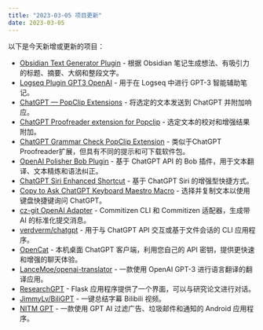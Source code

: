 ```yaml
---
title: "2023-03-05 项目更新"
date: 2023-03-05
---
```

以下是今天新增或更新的项目：

- [Obsidian Text Generator Plugin](https://github.com/nhaouari/obsidian-textgenerator-plugin) - 根据 Obsidian 笔记生成想法、有吸引力的标题、摘要、大纲和整段文字。
- [Logseq Plugin GPT3 OpenAI](https://github.com/briansunter/logseq-plugin-gpt3-openai) - 用于在 Logseq 中进行 GPT-3 智能辅助笔记。
- [ChatGPT — PopClip Extensions](https://pilotmoon.com/popclip/extensions/page/ChatGPT) - 将选定的文本发送到 ChatGPT 并附加响应。
- [ChatGPT Proofreader extension for Popclip](https://reorx.com/makers-daily/003-chatgpt-proofreader-extension-popclip/) - 选定文本的校对和增强结果附加。
- [ChatGPT Grammar Check PopClip Extension](https://github.com/hirakujira/ChatGPT-Grammar-Check-PopClip-Extension) - 类似于ChatGPT Proofreader扩展，但具有不同的提示和可下载软件包。
- [OpenAI Polisher Bob Plugin](https://github.com/yetone/bob-plugin-openai-polisher) - 基于 ChatGPT API 的 Bob 插件，用于文本翻译、文本精炼和语法纠正。
- [ChatGPT Siri Enhanced Shortcut](https://twitter.com/DottChen/status/1631309329684123650) - 基于 ChatGPT Siri 的增强型快捷方式。
- [Copy to Ask ChatGPT Keyboard Maestro Macro](https://p15.p3.n0.cdn.getcloudapp.com/items/geuEZvwA/aeed10cb-a35d-404f-a17f-da1d46c9c9c7.kmmacros) - 选择并复制文本以使用键盘快捷键询问 ChatGPT。
- [cz-git OpenAI Adapter](https://cz-git.qbb.sh/recipes/openai) - Commitizen CLI 和 Commitizen 适配器，生成带 AI 的标准化提交消息。
- [verdverm/chatgpt](https://github.com/verdverm/chatgpt) - 用于与 ChatGPT API 交互或基于文件会话的 CLI 应用程序。
- [OpenCat](https://opencat.app/) - 本机桌面 ChatGPT 客户端，利用您自己的 API 密钥，提供更快速和增强的聊天体验。
- [LanceMoe/openai-translator](https://github.com/LanceMoe/openai-translator) - 一款使用 OpenAI GPT-3 进行语言翻译的翻译应用。
- [ResearchGPT](https://researchgpt.ue.r.appspot.com/) - Flask 应用程序提供了一个界面，可以与研究论文进行对话。
- [JimmyLv/BiliGPT](https://github.com/JimmyLv/BiliGPT) - 一键总结字幕 Bilibili 视频。
- [NITM GPT](https://github.com/deskbtm/nitmgpt) - 一款使用 GPT AI 过滤广告、垃圾邮件和通知的 Android 应用程序。
